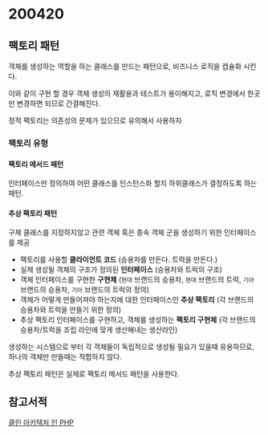 # 200420

## 팩토리 패턴

객체를 생성하는 역할을 하는 클래스를 만드는 패턴으로, 비즈니스 로직을 캡슐화 시킨다.

이와 같이 구현 할 경우 객체 생성의 재활용과 테스트가 용이해지고, 로직 변경에서 한곳만 변경하면 되므로 간결해진다.

정적 팩토리는 의존성의 문제가 있으므로 유의해서 사용하자

### 팩토리 유형

#### 팩토리 메서드 패턴

인터페이스만 정의하여 어떤 클래스를 인스턴스화 할지 하위클래스가 결정하도록 하는 패턴.

<!-- 클래스가 어떤 종류의 객체들을 사용하고 있고, 어떤 객체가 필요한지 모를때 사용. -->

#### 추상 팩토리 패턴

구체 클래스를 지정하지않고 관련 객체 혹은 종속 객체 군을 생성하기 위한 인터페이스를 제공

- 팩토리를 사용할 **클라이언트 코드** (승용차를 만든다. 트럭을 만든다.)
- 실제 생성될 객체의 구조가 정의된 **인터페이스** (승용차와 트럭의 구조)
- 객체 인터페이스를 구현한 **구현체** (`현대` 브랜드의 승용차, `현대` 브랜드의 트럭, `기아` 브랜드의 승용차, `기아` 브랜드의 트럭의 정의)
- 객체가 어떻게 만들어져야 하는지에 대한 인터페이스인 **추상 팩토리** (각 브랜드의 승용차와 트럭을 만들기 위한 정의)
- 추상 팩토리 인터페이스를 구현하고, 객체를 생성하는 **팩토리 구현체** (각 브랜드의 승용차/트럭을 조립 라인에 맞게 생산해내는 생산라인)

생성하는 시스템으로 부터 각 객체들이 독립적으로 생성될 필요가 있을때 유용하므로, 하나의 객체만 만들때는 적합하지 않다.

추상 팩토리 패턴은 실제로 팩토리 메서드 패턴을 사용한다.

## 참고서적

[클린 아키텍처 인 PHP](https://leanpub.com/cleanphp-korean)